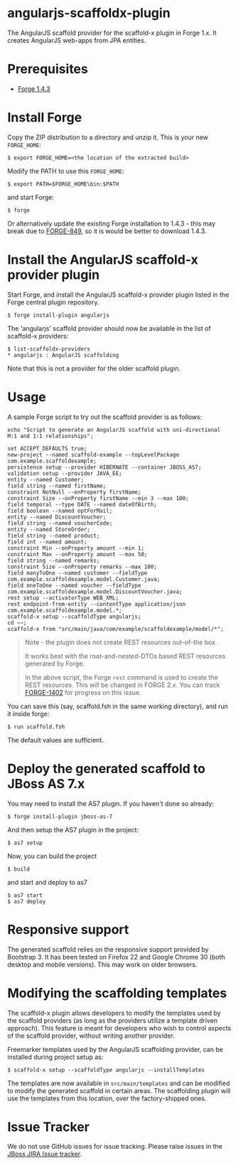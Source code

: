 angularjs-scaffoldx-plugin
==========================

The AngularJS scaffold provider for the scaffold-x plugin in Forge 1.x. It creates AngularJS web-apps from JPA entities.

# Prerequisites

* [Forge 1.4.3](https://repository.jboss.org/nexus/service/local/repositories/releases/content/org/jboss/forge/forge-distribution/1.4.3.Final/forge-distribution-1.4.3.Final.zip)

# Install Forge

Copy the ZIP distribution to a directory and unzip it. This is your new ```FORGE_HOME```:
```
$ export FORGE_HOME=<the location of the extracted build>
```

Modify the PATH to use this ```FORGE_HOME```:

```
$ export PATH=$FORGE_HOME\bin:$PATH
```

and start Forge:

```
$ forge
```

Or alternatively update the existing Forge installation to 1.4.3 - this may break due to [FORGE-849](https://issues.jboss.org/browse/FORGE-849), so it is would be better to download 1.4.3.

# Install the AngularJS scaffold-x provider plugin

Start Forge, and install the AngularJS scaffold-x provider plugin listed in the Forge central plugin repository.

```
$ forge install-plugin angularjs
```

The 'angularjs' scaffold provider should now be available in the list of scaffold-x providers:

```
$ list-scaffoldx-providers 
* angularjs : AngularJS scaffolding
```

Note that this is not a provider for the older scaffold plugin.

# Usage

A sample Forge script to try out the scaffold provider is as follows:

```
echo "Script to generate an AngularJS scaffold with uni-directional M:1 and 1:1 relationships";
 
set ACCEPT_DEFAULTS true;
new-project --named scaffold-example --topLevelPackage com.example.scaffoldexample;
persistence setup --provider HIBERNATE --container JBOSS_AS7;
validation setup --provider JAVA_EE;
entity --named Customer;
field string --named firstName;
constraint NotNull --onProperty firstName;
constraint Size --onProperty firstName --min 3 --max 100;
field temporal --type DATE --named dateOfBirth;
field boolean --named optForMail;
entity --named DiscountVoucher;
field string --named voucherCode;
entity --named StoreOrder;
field string --named product;
field int --named amount;
constraint Min --onProperty amount --min 1;
constraint Max --onProperty amount --max 50;
field string --named remarks;
constraint Size --onProperty remarks --max 100;
field manyToOne --named customer --fieldType com.example.scaffoldexample.model.Customer.java;
field oneToOne --named voucher --fieldType com.example.scaffoldexample.model.DiscountVoucher.java;
rest setup --activatorType WEB_XML;
rest endpoint-from-entity --contentType application/json com.example.scaffoldexample.model.*;
scaffold-x setup --scaffoldType angularjs;
cd ~~;
scaffold-x from "src/main/java/com/example/scaffoldexample/model/*";
```

> Note - the plugin does not create REST resources out-of-the box.
>
> It works best with the root-and-nested-DTOs based REST resources generated by Forge.
>
> In the above script, the Forge `rest` command is used to create the REST resources.
> This will be changed in FORGE 2.x. You can track [FORGE-1402](https://issues.jboss.org/browse/FORGE-1402) for progress on this issue.


You can save this (say, scaffold.fsh in the same working directory), and run it inside forge:

```
$ run scaffold.fsh
```

The default values are sufficient.

# Deploy the generated scaffold to JBoss AS 7.x

You may need to install the AS7 plugin. If you haven't done so already:

```
$ forge install-plugin jboss-as-7
```

And then setup the AS7 plugin in the project:

```
$ as7 setup
```

Now, you can build the project

```
$ build
```

and start and deploy to as7

```
$ as7 start
$ as7 deploy
```

# Responsive support

The generated scaffold relies on the responsive support provided by Bootstrap 3. It has been tested on Firefox 22 and Google Chrome 30 (both desktop and mobile versions). This may work on older browsers.

# Modifying the scaffolding templates

The scaffold-x plugin allows developers to modify the templates used by the scaffold providers (as long as the providers utilize a template driven approach). This feature is meant for developers who wish to control aspects of the scaffold provider, without writing another provider.

Freemarker templates used by the AngularJS scaffolding provider, can be installed during project setup as:

```
$ scaffold-x setup --scaffoldType angularjs --installTemplates
```

The templates are now available in `src/main/templates` and can be modified to modify the generated scaffold in certain areas. The scaffolding plugin will use the templates from this location, over the factory-shipped ones.


# Issue Tracker

We do not use GitHub issues for issue tracking.
Please raise issues in the [JBoss JIRA Issue tracker](https://issues.jboss.org//secure/CreateIssueDetails!init.jspa?pid=12312020&components=12317568&issuetype=1&priority=3).
